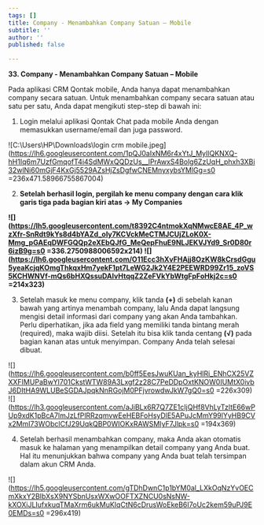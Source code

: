 ```yaml
---
tags: []
title: Company - Menambahkan Company Satuan – Mobile
subtitle: ''
author: ''
published: false

---
```

**33. Company - Menambahkan Company Satuan – Mobile**

Pada aplikasi CRM Qontak mobile, Anda hanya dapat menambahkan company secara satuan. Untuk menambahkan company secara satuan atau satu per satu, Anda dapat mengikuti step-step di bawah ini:

1. Login melalui aplikasi Qontak Chat pada mobile Anda dengan memasukkan username/email dan juga password.

![C:\\Users\\HP\\Downloads\\login crm mobile.jpeg](https://lh6.googleusercontent.com/1pQJ0aIxNM6r4xYtJ_MyIlQKNXQ-hH1Iq6m7UzfGmqofT4i4SdMWxQQDzUs__lPrAwxS4Bolg6ZzUqH_phxh3XBi32wlNi60mGjF4KxGj5529AZsHjZsDgfwCNEMnyxybsYMlGg=s0 =236x471.58966755867004)

2. **Setelah berhasil login, pergilah ke menu company dengan cara klik garis tiga pada bagian kiri atas -> My Companies**

**![](https://lh5.googleusercontent.com/t8392C4ntmokXqNMwcE8AE_4P_wzXfr-SnRdt9kYs8d4bYAZd_oIy7KCVckMeCTMJCUjZLoK0X-Mmg_pGAEqDWFGQQp2eXEbQJfG_MeQepFhuE9NLJEKVJYd9_Sr0D80r6izB9g=s0 =336.2750988006592x214) ![](https://lh6.googleusercontent.com/O11Ecc3hXvFHAjj8OzKW8kCrsdGgu5yeaKcjqKOmgThkqxHm7yekF1pt7LeWG2Jk2Y4E2PEEWRD99Zr15_zoVS5KCHWNVf-mQs6bHXQssuDAIvHtqqZ2ZeFVkYbWtgFpFoHkj2c=s0 =214x323)**

3. Setelah masuk ke menu company, klik tanda **(+)** di sebelah kanan bawah yang artinya menambah company, lalu Anda dapat langsung mengisi detail informasi dari company yang akan Anda tambahkan. Perlu diperhatikan, jika ada field yang memiliki tanda bintang merah (required), maka wajib diisi. Setelah itu bisa klik tanda centang **(√)** pada bagian kanan atas untuk menyimpan. Company Anda telah selesai dibuat.

![](https://lh6.googleusercontent.com/b0ff5EesJwuKUan_kyHlRi_ENhCX25VZXXFIMUPaBwYl701CkstWTW89A3Lxgf2z28C7PeDDpOxtKNOW0IUMtX0ivbJ6DItHA9WLUBeSGDAJpqkNnRGojM0PFjvrowdwJkW7gQ0=s0 =226x309) ![](https://lh3.googleusercontent.com/aJiBLx6R7Q7ZE1cIjQHf8VhLyTzltE66wPUp9xdK1pBcA7lmJzLfPlRRzqmvwEeHEBFoHsyDlE5APuJcMmY99lYyHB9CVx2MmI73WObclCfJ29UqkQBP0WIOKxRAWSMIyF7Jlpk=s0 =194x369)

4. Setelah berhasil menambahkan company, maka Anda akan otomatis masuk ke halaman yang menampilkan detail company yang Anda buat. Hal itu menunjukkan bahwa company yang Anda buat telah tersimpan dalam akun CRM Anda.

![](https://lh5.googleusercontent.com/gTDhDwnC1p1bYM0al_LXkOqNzYvOECmXkxY2BIbXsX9NYSbnUsxWXwOOFTXZNCU0sNsNW-kXOXiJLIufxkuqTMaXrm6ukMuKIqCtN6cDrusWoEkeB6I7oUc2kem59uPJ9E0EMDs=s0 =296x419)